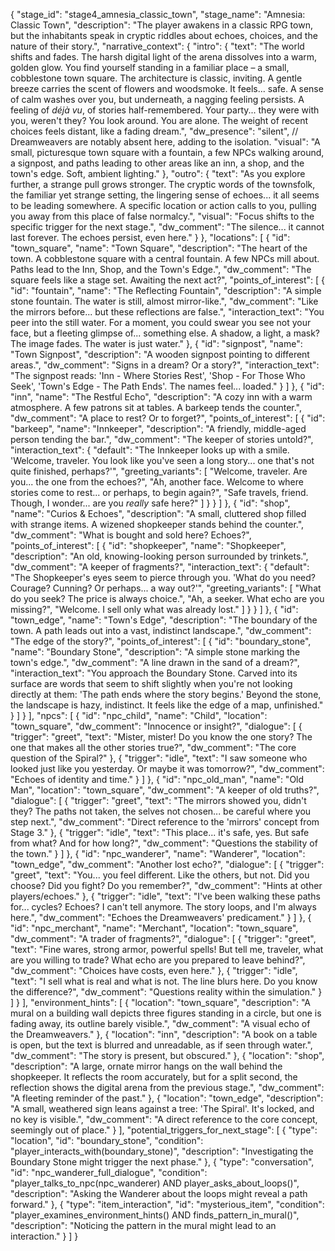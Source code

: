 {
  "stage_id": "stage4_amnesia_classic_town",
  "stage_name": "Amnesia: Classic Town",
  "description": "The player awakens in a classic RPG town, but the inhabitants speak in cryptic riddles about echoes, choices, and the nature of their story.",
  "narrative_context": {
    "intro": {
      "text": "The world shifts and fades. The harsh digital light of the arena dissolves into a warm, golden glow. You find yourself standing in a familiar place – a small, cobblestone town square. The architecture is classic, inviting. A gentle breeze carries the scent of flowers and woodsmoke. It feels... safe. A sense of calm washes over you, but underneath, a nagging feeling persists. A feeling of *déjà vu*, of stories half-remembered. Your party... they were with you, weren't they? You look around. You are alone. The weight of recent choices feels distant, like a fading dream.",
      "dw_presence": "silent", // Dreamweavers are notably absent here, adding to the isolation.
      "visual": "A small, picturesque town square with a fountain, a few NPCs walking around, a signpost, and paths leading to other areas like an inn, a shop, and the town's edge. Soft, ambient lighting."
    },
    "outro": {
      "text": "As you explore further, a strange pull grows stronger. The cryptic words of the townsfolk, the familiar yet strange setting, the lingering sense of echoes... it all seems to be leading somewhere. A specific location or action calls to you, pulling you away from this place of false normalcy.",
      "visual": "Focus shifts to the specific trigger for the next stage.",
      "dw_comment": "The silence... it cannot last forever. The echoes persist, even here."
    }
  },
  "locations": [
    {
      "id": "town_square",
      "name": "Town Square",
      "description": "The heart of the town. A cobblestone square with a central fountain. A few NPCs mill about. Paths lead to the Inn, Shop, and the Town's Edge.",
      "dw_comment": "The square feels like a stage set. Awaiting the next act?",
      "points_of_interest": [
        {
          "id": "fountain",
          "name": "The Reflecting Fountain",
          "description": "A simple stone fountain. The water is still, almost mirror-like.",
          "dw_comment": "Like the mirrors before... but these reflections are false.",
          "interaction_text": "You peer into the still water. For a moment, you could swear you see not your face, but a fleeting glimpse of... something else. A shadow, a light, a mask? The image fades. The water is just water."
        },
        {
          "id": "signpost",
          "name": "Town Signpost",
          "description": "A wooden signpost pointing to different areas.",
          "dw_comment": "Signs in a dream? Or a story?",
          "interaction_text": "The signpost reads: 'Inn - Where Stories Rest', 'Shop - For Those Who Seek', 'Town's Edge - The Path Ends'. The names feel... loaded."
        }
      ]
    },
    {
      "id": "inn",
      "name": "The Restful Echo",
      "description": "A cozy inn with a warm atmosphere. A few patrons sit at tables. A barkeep tends the counter.",
      "dw_comment": "A place to rest? Or to forget?",
      "points_of_interest": [
        {
          "id": "barkeep",
          "name": "Innkeeper",
          "description": "A friendly, middle-aged person tending the bar.",
          "dw_comment": "The keeper of stories untold?",
          "interaction_text": {
            "default": "The Innkeeper looks up with a smile. 'Welcome, traveler. You look like you've seen a long story... one that's not quite finished, perhaps?'",
            "greeting_variants": [
              "Welcome, traveler. Are you... the one from the echoes?",
              "Ah, another face. Welcome to where stories come to rest... or perhaps, to begin again?",
              "Safe travels, friend. Though, I wonder... are you *really* safe here?"
            ]
          }
        }
      ]
    },
    {
      "id": "shop",
      "name": "Curios & Echoes",
      "description": "A small, cluttered shop filled with strange items. A wizened shopkeeper stands behind the counter.",
      "dw_comment": "What is bought and sold here? Echoes?",
      "points_of_interest": [
        {
          "id": "shopkeeper",
          "name": "Shopkeeper",
          "description": "An old, knowing-looking person surrounded by trinkets.",
          "dw_comment": "A keeper of fragments?",
          "interaction_text": {
            "default": "The Shopkeeper's eyes seem to pierce through you. 'What do you need? Courage? Cunning? Or perhaps... a way out?'",
            "greeting_variants": [
              "What do you seek? The price is always choice.",
              "Ah, a seeker. What echo are you missing?",
              "Welcome. I sell only what was already lost."
            ]
          }
        }
      ]
    },
    {
      "id": "town_edge",
      "name": "Town's Edge",
      "description": "The boundary of the town. A path leads out into a vast, indistinct landscape.",
      "dw_comment": "The edge of the story?",
      "points_of_interest": [
        {
          "id": "boundary_stone",
          "name": "Boundary Stone",
          "description": "A simple stone marking the town's edge.",
          "dw_comment": "A line drawn in the sand of a dream?",
          "interaction_text": "You approach the Boundary Stone. Carved into its surface are words that seem to shift slightly when you're not looking directly at them: 'The path ends where the story begins.' Beyond the stone, the landscape is hazy, indistinct. It feels like the edge of a map, unfinished."
        }
      ]
    }
  ],
  "npcs": [
    {
      "id": "npc_child",
      "name": "Child",
      "location": "town_square",
      "dw_comment": "Innocence or insight?",
      "dialogue": [
        {
          "trigger": "greet",
          "text": "Mister, mister! Do you know the one story? The one that makes all the other stories true?",
          "dw_comment": "The core question of the Spiral?"
        },
        {
          "trigger": "idle",
          "text": "I saw someone who looked just like you yesterday. Or maybe it was tomorrow?",
          "dw_comment": "Echoes of identity and time."
        }
      ]
    },
    {
      "id": "npc_old_man",
      "name": "Old Man",
      "location": "town_square",
      "dw_comment": "A keeper of old truths?",
      "dialogue": [
        {
          "trigger": "greet",
          "text": "The mirrors showed you, didn't they? The paths not taken, the selves not chosen... be careful where you step next.",
          "dw_comment": "Direct reference to the 'mirrors' concept from Stage 3."
        },
        {
          "trigger": "idle",
          "text": "This place... it's safe, yes. But safe from what? And for how long?",
          "dw_comment": "Questions the stability of the town."
        }
      ]
    },
    {
      "id": "npc_wanderer",
      "name": "Wanderer",
      "location": "town_edge",
      "dw_comment": "Another lost echo?",
      "dialogue": [
        {
          "trigger": "greet",
          "text": "You... you feel different. Like the others, but not. Did you choose? Did you fight? Do you remember?",
          "dw_comment": "Hints at other players/echoes."
        },
        {
          "trigger": "idle",
          "text": "I've been walking these paths for... cycles? Echoes? I can't tell anymore. The story loops, and I'm always here.",
          "dw_comment": "Echoes the Dreamweavers' predicament."
        }
      ]
    },
    {
      "id": "npc_merchant",
      "name": "Merchant",
      "location": "town_square",
      "dw_comment": "A trader of fragments?",
      "dialogue": [
        {
          "trigger": "greet",
          "text": "Fine wares, strong armor, powerful spells! But tell me, traveler, what are you willing to trade? What echo are you prepared to leave behind?",
          "dw_comment": "Choices have costs, even here."
        },
        {
          "trigger": "idle",
          "text": "I sell what is real and what is not. The line blurs here. Do you know the difference?",
          "dw_comment": "Questions reality within the simulation."
        }
      ]
    }
  ],
  "environment_hints": [
    {
      "location": "town_square",
      "description": "A mural on a building wall depicts three figures standing in a circle, but one is fading away, its outline barely visible.",
      "dw_comment": "A visual echo of the Dreamweavers."
    },
    {
      "location": "inn",
      "description": "A book on a table is open, but the text is blurred and unreadable, as if seen through water.",
      "dw_comment": "The story is present, but obscured."
    },
    {
      "location": "shop",
      "description": "A large, ornate mirror hangs on the wall behind the shopkeeper. It reflects the room accurately, but for a split second, the reflection shows the digital arena from the previous stage.",
      "dw_comment": "A fleeting reminder of the past."
    },
    {
      "location": "town_edge",
      "description": "A small, weathered sign leans against a tree: 'The Spiral'. It's locked, and no key is visible.",
      "dw_comment": "A direct reference to the core concept, seemingly out of place."
    }
  ],
  "potential_triggers_for_next_stage": [
    {
      "type": "location",
      "id": "boundary_stone",
      "condition": "player_interacts_with(boundary_stone)",
      "description": "Investigating the Boundary Stone might trigger the next phase."
    },
    {
      "type": "conversation",
      "id": "npc_wanderer_full_dialogue",
      "condition": "player_talks_to_npc(npc_wanderer) AND player_asks_about_loops()",
      "description": "Asking the Wanderer about the loops might reveal a path forward."
    },
    {
      "type": "item_interaction",
      "id": "mysterious_item",
      "condition": "player_examines_environment_hints() AND finds_pattern_in_mural()",
      "description": "Noticing the pattern in the mural might lead to an interaction."
    }
  ]
}
